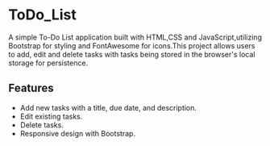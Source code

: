 # ToDo_List

A simple To-Do List application built with HTML,CSS and JavaScript,utilizing Bootstrap for styling and FontAwesome for icons.This project allows users to add, edit and delete tasks with tasks being stored in the browser's local storage for persistence.

## Features

- Add new tasks with a title, due date, and description.
- Edit existing tasks.
- Delete tasks.
- Responsive design with Bootstrap.
